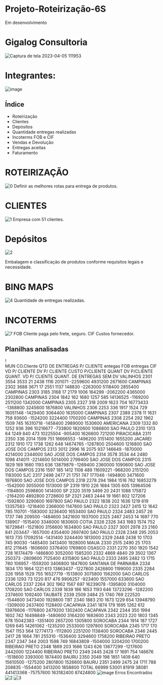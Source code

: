 # Projeto-Roteirização-6S
Em desenvolvimento
# Gigalog Consultoria
![Captura de tela 2023-04-05 111953](https://user-images.githubusercontent.com/128760874/231186365-5281e35b-86e7-443b-8e05-a67aecf7fc8e.png)
# Integrantes:
![image](https://user-images.githubusercontent.com/128760874/231226070-50387781-39bf-4e9f-a5a7-0c20f392c373.png)
## Índice
- Roteirização
- Clientes
- Depósitos
- Quantidade entregas realizadas
- Incoterms FOB e CIF
- Vendas e Devolução
- Entregas aceitas
- Faturamento
# ROTEIRIZAÇÃO
![0](https://user-images.githubusercontent.com/128760874/232802301-0ca815c4-6eab-47a7-89a4-913701cadb6f.jpg)
Definir as melhores rotas para entrega de produtos.
# CLIENTES
![1](https://user-images.githubusercontent.com/128760874/232803208-cd5a576a-df41-42d0-afc9-3fc45228f9f7.jpg)
Empresa com 51 clientes. 
# Depósitos
![2](https://user-images.githubusercontent.com/128760874/232803956-b82d2e26-8736-4725-85ab-efa3b0d641a6.jpg)

Embalagem e classificação de produtos conforme requisitos legais e necessidade.
# BING MAPS
![4](https://user-images.githubusercontent.com/128760874/232805329-dd67400e-2e44-444c-9b96-a7aefeac1a2f.jpg)
Quantidade de entregas realizadas.
# INCOTERMS
![7](https://user-images.githubusercontent.com/128760874/232806105-ea105df9-c211-42b4-88f3-b630ff9ca60f.jpg)
FOB Cliente paga pelo frete, seguro. CIF Custos fornecedor.
## Planilhas analisadas
!											
	MUN	CO.Cliente	QTD DE ENTREGAS P/ CLIENTE	entegas FOB	entregas CIF 	VD P/ CLIENTE	DV P/ CLIENTE	CUSTO P/CLIENTE	QUANT DV P/CLIENTE	QUANT. VD P/ CLIENTE	QUANT. DE ENTREGAS SEM DV
	VALINHOS	2301	3554	3533	21	2438	1116	201071	-2259600	4931200	2671600
	CAMPINAS	2302	3688	3671	17	2551	1137	148830	-2263000	5118400	2855400
	CAMPINAS	2303	3185	3168	17	2179	1006	164299	-2062200	4365000	2302800
	CAMPINAS	2304	1842	162	1680	1257	585	14136525	-1169200	2511200	1342000
	CAMPINAS	2305	2327	318	2009	1623	704	16773433	-1368800	3245600	1876800
	VALINHOS	2306	2253	336	1917	1524	729	16051148	-1429400	3064400	1635000
	CAMPINAS	2307	2389	2378	11	1631	758	93600	-1524200	3224400	1700200
	CAMPINAS	2308	2254	292	1962	1509	745	16310718	-1458400	2989000	1530600
	AMERICANA	2309	1332	80	1252	936	396	10216677	-733800	1820600	1086800
	SAO PAULO	2310	1313	64	1249	840	473	10225504	-905400	1626600	721200
	PIRACICABA	2311	2350	336	2014	1599	751	16666553	-1496200	3151400	1655200
	JACAREI	2312	1910	172	1738	1262	648	14674765	-1287800	2504600	1216800
	SAO JOSE DOS CAMPOS	2313	3012	2996	16	2075	937	146649	-1870000	4214000	2344000
	SAO JOSE DOS CAMPOS	2314	3578	3534	44	2480	1098	414011	-2214600	5014000	2799400
	SAO JOSE DOS CAMPOS	2315	1829	169	1660	1193	636	13879879	-1269400	2360000	1090600
	SAO JOSE DOS CAMPOS	2316	1597	185	1412	1108	489	11609221	-968200	2151200	1183000
	SJC	2317	2498	2477	21	1751	747	177046	-1494800	3471600	1976800
	SAO JOSE DOS CAMPOS	2318	2278	294	1984	1516	762	16853279	-1542000	3055000	1513000
	SP	2319	1910	226	1684	1305	605	13964506	-1184800	2598800	1414000
	SP	2320	3519	3499	20	2431	1088	175872	-2164200	4892800	2728600
	SP	2321	2463	2444	19	1661	802	127206	-1592800	3290600	1697800
	SAO PAULO	2322	1838	202	1636	1219	619	13357583	-1218400	2366000	1147600
	SAO PAULO	2323	2427	2415	12	1642	785	110701	-1583000	3236400	1653400
	SAO PAULO	2324	2483	2457	26	1737	746	209500	-1484600	3421600	1937000
		2325	2467	2453	14	1697	770	138907	-1515400	3346000	1830600
	COTIA	2326	2326	343	1983	1574	752	16729841	-1521800	3156600	1634800
	SAO PAULO	2327	3001	2978	23	2160	841	203447	-1657000	4354400	2697400
	SAO PAULO	2328	2348	295	2053	1613	735	17092514	-1431400	3244400	1813000
		2329	2448	2438	10	1703	745	90030	-1485400	3413400	1928000
	MAUA	2330	2515	2490	25	1703	812	211645	-1606600	3376400	1769800
	OSASCO	2331	2270	350	1920	1542	728	16174479	-1466800	3052000	1585200
		2332	4869	4840	29	3502	1367	250373	-2809600	7125400	4315800
	SAO PAULO	2333	2495	2482	13	1715	780	106957	-1559200	3406800	1847600
	SANTANA DE PARNAIBA	2334	1834	170	1664	1221	613	13863437	-1227800	2426800	1199000
		2335	2284	326	1958	1529	755	16527719	-1513800	3075800	1562000
	SAO CARLOS	2336	1293	73	1220	817	476	9906257	-923400	1557000	633600
	SAO CARLOS	2337	2264	302	1962	1567	697	16239078	-1395800	3104000	1708200
	SAO CARLOS	2338	1839	186	1653	1193	646	13723296	-1282200	2374600	1092400
	TAUBATE	2339	2509	2484	25	1740	769	222520	-1544600	3473400	1928800
	TBT	2340	1883	210	1673	1229	654	13948790	-1309000	2437400	1128400
	CACAPAVA	2341	1874	179	1695	1262	612	13976606	-1176800	2479200	1302400
	CACAPAVA	2342	2344	350	1994	1602	742	16498849	-1480600	3164200	1683600
		2343	2023	220	1803	1345	678	15042383	-1351400	2657200	1305800
	SOROCABA	2344	1914	187	1727	1269	645	14261062	-1235200	2533000	1297800
	SOROCABA	2345	1717	170	1547	1153	564	12774173	-1112800	2251200	1138400
	SOROCABA	2346	2445	2417	28	1664	781	255310	-1536400	3294600	1758200
	RIBEIRAO PRETO	2347	2347	344	2003	1598	749	16843809	-1504000	3204200	1700200
	RIBEIRAO PRETO	2348	1869	203	1666	1243	626	13677299	-1217600	2442000	1224400
	RIBEIRAO PRETO	2349	2445	2428	17	1691	754	146676	-1518600	3393000	1874400
	BAURU	2350	2049	198	1851	1409	640	15610500	-1275200	2801800	1526600
	BAURU	2351	2499	2475	24	1711	788	208835	-1554400	3413200	1858800
	TOTAL			66999	53001	81919	38081	441413368	-75757600	163182400	87424800
![image](https://user-images.githubusercontent.com/128760874/231313424-c8ae8375-63ea-45eb-99bc-a74a29d7bcbe.png)
Erros Encontrados
![2](https://user-images.githubusercontent.com/128760874/231313632-6471cd73-0789-4974-9dee-83bc7bbf22d2.jpeg)
![3](https://user-images.githubusercontent.com/128760874/231313764-bf0d4127-7f7e-4a7e-bc18-f0fbad7491aa.jpeg)
